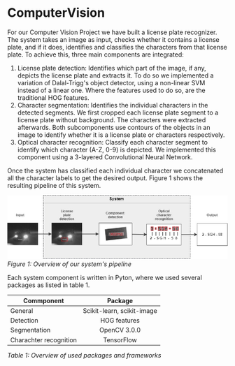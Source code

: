 # ComputerVision

For our Computer Vision Project we have built a license plate recognizer. The system takes
an image as input, checks whether it contains a license plate, and
if it does, identifies and classifies the characters from that license plate. 
To achieve this, three main components are integrated:
1. License plate detection: Identifies which part of the image, if any, depicts the license plate
and extracts it. To do so we implemented a variation of Dalal-Trigg's object detector, using a non-linear SVM instead of a linear one. Where the features used to do so, are the traditional HOG features.
2. Character segmentation: Identifies the individual characters in the detected segments. We first cropped each license plate segment to a license plate without background. The characters were extracted afterwards. Both subcomponents use contours of the objects in an image to identify whether it is a license plate or characters respectively.
3. Optical character recognition: Classify each character segment to identify which character
(A-Z, 0-9) is depicted. We implemented this component using a 3-layered Convolutional Neural Network.

Once the system has classified each individual character we concatenated all the character labels
to get the desired output. Figure 1 shows the resulting pipeline of this system.

![System pipeline](./images/ComputerVision_System.jpg)
*Figure 1: Overview of our system's pipeline*

Each system component is written in Pyton, where we used several packages as listed in table 1.


| Commponent             | Package       | 
| ---------------------- |:-------------:| 
| General                |Scikit-learn, scikit-image |
| Detection              | HOG features  | 
| Segmentation           | OpenCV 3.0.0  | 
| Charachter recognition | TensorFlow    | 

*Table 1: Overview of used packages and frameworks*

